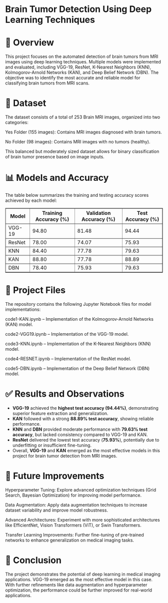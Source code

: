 # Brain Tumor Detection Using Deep Learning Techniques
# 📌 Overview
This project focuses on the automated detection of brain tumors from MRI images using deep learning techniques. Multiple models were implemented and evaluated, including VGG-19, ResNet, K-Nearest Neighbors (KNN), Kolmogorov-Arnold Networks (KAN), and Deep Belief Network (DBN). The objective was to identify the most accurate and reliable model for classifying brain tumors from MRI scans.

# 🧩 Dataset
The dataset consists of a total of 253 Brain MRI images, organized into two categories:

Yes Folder (155 images): Contains MRI images diagnosed with brain tumors.

No Folder (98 images): Contains MRI images with no tumors (healthy).

This balanced but moderately sized dataset allows for binary classification of brain tumor presence based on image inputs.

# 📊 Models and Accuracy
The table below summarizes the training and testing accuracy scores achieved by each model:

<table border="1">
  <thead>
    <tr>
      <th>Model</th>
      <th>Training Accuracy (%)</th>
      <th>Validation Accuracy (%)</th>
      <th>Test Accuracy (%)</th>
    </tr>
  </thead>
  <tbody>
    <tr>
      <td>VGG-19</td>
      <td>94.80</td>
      <td>81.48</td>
      <td>94.44</td>
    </tr>
    <tr>
      <td>ResNet</td>
      <td>78.00</td>
      <td>74.07</td>
      <td>75.93</td>
    </tr>
    <tr>
      <td>KNN</td>
      <td>84.40</td>
      <td>77.78</td>
      <td>79.63</td>
    </tr>
    <tr>
      <td>KAN</td>
      <td>88.80</td>
      <td>77.78</td>
      <td>88.89</td>
    </tr>
    <tr>
      <td>DBN</td>
      <td>78.40</td>
      <td>75.93</td>
      <td>79.63</td>
    </tr>
  </tbody>
</table>


# 📁 Project Files
The repository contains the following Jupyter Notebook files for model implementations:

code1-KAN.ipynb – Implementation of the Kolmogorov-Arnold Networks (KAN) model.

code2-VGG19.ipynb – Implementation of the VGG-19 model.

code3-KNN.ipynb – Implementation of the K-Nearest Neighbors (KNN) model.

code4-RESNET.ipynb – Implementation of the ResNet model.

code5-DBN.ipynb – Implementation of the Deep Belief Network (DBN) model.

# ✅ Results and Observations
<ul>
    <li><b>VGG-19</b> achieved the <b>highest test accuracy (94.44%)</b>, demonstrating superior feature extraction and generalization.</li>
    <li><b>KAN</b> followed with a strong <b>88.89% test accuracy</b>, showing reliable performance.</li>
    <li><b>KNN</b> and <b>DBN</b> provided moderate performance with <b>79.63% test accuracy</b>, but lacked consistency compared to VGG-19 and KAN.</li>
    <li><b>ResNet</b> delivered the lowest test accuracy (<b>75.93%</b>), potentially due to underfitting or insufficient fine-tuning.</li>
    <li>Overall, <b>VGG-19</b> and <b>KAN</b> emerged as the most effective models in this project for brain tumor detection from MRI images.</li>
</ul>

# 🚀 Future Improvements
Hyperparameter Tuning: Explore advanced optimization techniques (Grid Search, Bayesian Optimization) for improving model performance.

Data Augmentation: Apply data augmentation techniques to increase dataset variability and improve model robustness.

Advanced Architectures: Experiment with more sophisticated architectures like EfficientNet, Vision Transformers (ViT), or Swin Transformers.

Transfer Learning Improvements: Further fine-tuning of pre-trained networks to enhance generalization on medical imaging tasks.

# 📢 Conclusion
The project demonstrates the potential of deep learning in medical imaging applications. VGG-19 emerged as the most effective model in this case. With further refinements like data augmentation and hyperparameter optimization, the performance could be further improved for real-world applications.
